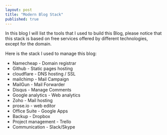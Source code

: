 ```yaml
---
layout: post
title: "Modern Blog Stack"
published: true
---
```

In this blog I will list the tools that I used to build this Blog, please notice that this stack is based on free services offered by different technologies, except for the domain.

Here is the stack I used to manage this blog:
- Namecheap - Domain registrar
- Github - Static pages hosting
- cloudflare - DNS hosting / SSL
- mailchimp - Mail Campaign
- MailGun - Mail Forwarder
- Disqus - Manage Comments
- Google analytics - Web analytics
- Zoho - Mail hosting
- prose.io - web editor
- Office Suite - Google Apps
- Backup - Dropbox
- Project management - Trello 
- Communication - Slack/Skype
